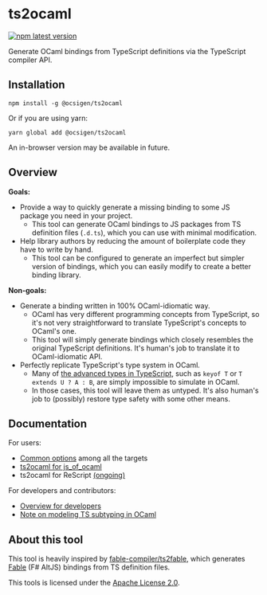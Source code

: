 ts2ocaml
========

[![npm latest version](https://img.shields.io/npm/v/@ocsigen/ts2ocaml/latest.svg)](https://www.npmjs.com/package/@ocsigen/ts2ocaml)

Generate OCaml bindings from TypeScript definitions via the TypeScript compiler API.

## Installation

```
npm install -g @ocsigen/ts2ocaml
```

Or if you are using yarn:

```
yarn global add @ocsigen/ts2ocaml
```

An in-browser version may be available in future.

## Overview

**Goals:**
* Provide a way to quickly generate a missing binding to some JS package you need in your project.
  - This tool can generate OCaml bindings to JS packages from TS definition files (`.d.ts`), which you can use with minimal modification.
* Help library authors by reducing the amount of boilerplate code they have to write by hand.
  - This tool can be configured to generate an imperfect but simpler version of bindings, which you can easily modify to create a better binding library.

**Non-goals:**
* Generate a binding written in 100% OCaml-idiomatic way.
  - OCaml has very different programming concepts from TypeScript, so it's not very straightforward to translate TypeScript's concepts to OCaml's one.
  - This tool will simply generate bindings which closely resembles the original TypeScript definitions. It's human's job to translate it to OCaml-idiomatic API.
* Perfectly replicate TypeScript's type system in OCaml.
  - Many of [the advanced types in TypeScript](https://www.typescriptlang.org/docs/handbook/2/types-from-types.html), such as `keyof T` or `T extends U ? A : B`, are simply impossible to simulate in OCaml.
  - In those cases, this tool will leave them as untyped. It's also human's job to (possibly) restore type safety with some other means.

## Documentation

For users:
- [Common options](docs/common_options.md) among all the targets
- [ts2ocaml for js_of_ocaml](docs/js_of_ocaml.md)
- ts2ocaml for ReScript [(ongoing)](https://github.com/ocsigen/ts2ocaml/pull/32)

For developers and contributors:
- [Overview for developers](docs/development.md)
- [Note on modeling TS subtyping in OCaml](docs/modeling_subtyping.md)

## About this tool

This tool is heavily inspired by [fable-compiler/ts2fable](https://github.com/fable-compiler/ts2fable), which generates [Fable](https://fable.io/) (F# AltJS) bindings from TS definition files.

This tools is licensed under the [Apache License 2.0](LICENSE.md).
